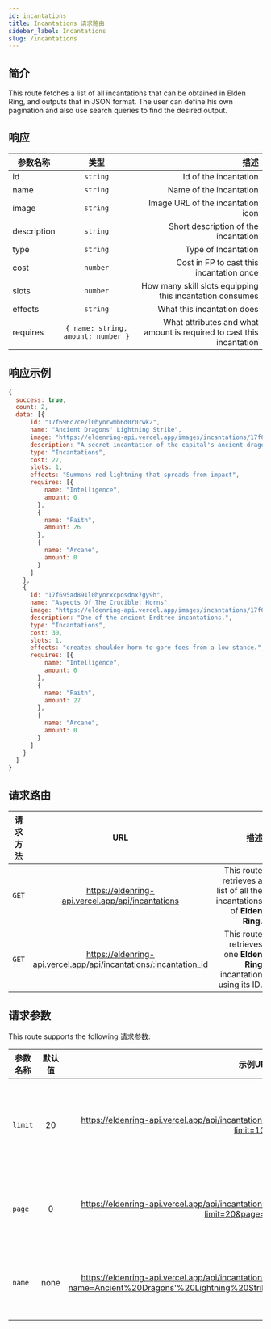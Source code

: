 ```yaml
---
id: incantations
title: Incantations 请求路由
sidebar_label: Incantations
slug: /incantations
---
```


## 简介

This route fetches a list of all incantations that can be obtained in Elden Ring, and outputs that in JSON format. The user can define his own pagination and also use search queries to find the desired output.

## 响应

| 参数名称        |      类型      |   描述 |
| ------------- | :-----------: | -----: |
| id         | `string` | Id of the incantation |
| name         | `string` | Name of the incantation |
| image         | `string` | Image URL of the incantation icon |
| description         | `string` | Short description of the incantation |
| type         | `string` | Type of Incantation |
| cost         | `number` | Cost in FP to cast this incantation once |
| slots         | `number` | How many skill slots equipping this incantation consumes |
| effects         | `string` | What this incantation does |
| requires         | `{ name: string, amount: number }` | What attributes and what amount is required to cast this incantation |

## 响应示例

```javascript
{
  success: true,
  count: 2,
  data: [{
      id: "17f696c7ce7l0hynrwmh6d0r0rwk2",
      name: "Ancient Dragons' Lightning Strike",
      image: "https://eldenring-api.vercel.app/images/incantations/17f696c7ce7l0hynrwmh6d0r0rwk2.png",
      description: "A secret incantation of the capital's ancient dragon cult.",
      type: "Incantations",
      cost: 27,
      slots: 1,
      effects: "Summons red lightning that spreads from impact",
      requires: [{
          name: "Intelligence",
          amount: 0
        },
        {
          name: "Faith",
          amount: 26
        },
        {
          name: "Arcane",
          amount: 0
        }
      ]
    },
    {
      id: "17f695ad891l0hynrxcposdnx7gy9h",
      name: "Aspects Of The Crucible: Horns",
      image: "https://eldenring-api.vercel.app/images/incantations/17f695ad891l0hynrxcposdnx7gy9h.png",
      description: "One of the ancient Erdtree incantations.",
      type: "Incantations",
      cost: 30,
      slots: 1,
      effects: "creates shoulder horn to gore foes from a low stance.",
      requires: [{
          name: "Intelligence",
          amount: 0
        },
        {
          name: "Faith",
          amount: 27
        },
        {
          name: "Arcane",
          amount: 0
        }
      ]
    }
  ]
}
```


## 请求路由

| 请求方法        |      URL      |   描述 |
| ------------- | :-----------: | -----: |
| `GET`         | https://eldenring-api.vercel.app/api/incantations | This route retrieves a list of all the incantations of **Elden Ring**. |
| `GET`         | https://eldenring-api.vercel.app/api/incantations/:incantation_id | This route retrieves one **Elden Ring** incantation using its ID. |

## 请求参数

This route supports the following 请求参数:

| 参数名称        |      默认值      | 示例URL |  描述 |
| ------------- | :-----------: | -----: |  -----: |
| `limit`        | 20 | https://eldenring-api.vercel.app/api/incantations?limit=100 | This parameter is used to set the maximum amount of items in the response |
| `page`         | 0 | https://eldenring-api.vercel.app/api/incantations?limit=20&page=3 | This parameter is used no navigate between pages of results |
| `name`         | none | https://eldenring-api.vercel.app/api/incantations?name=Ancient%20Dragons'%20Lightning%20Strike  | This parameter is used to search for fields by their names |
